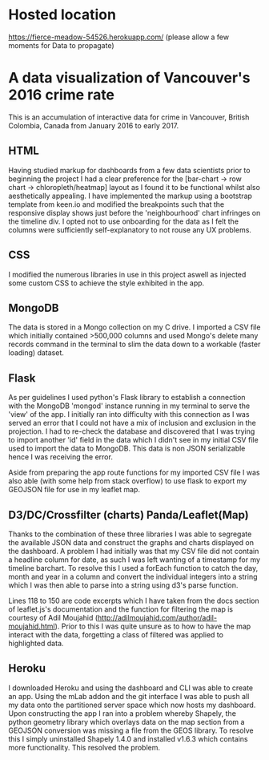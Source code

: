 # Hosted location
https://fierce-meadow-54526.herokuapp.com/ (please allow a few moments for Data to propagate) 

# A data visualization of Vancouver's 2016 crime rate

This is an accumulation of interactive data for crime in Vancouver, British Colombia, Canada from January 2016 to early 2017.

## HTML

Having studied markup for dashboards from a few data scientists prior to beginning the project I had a clear preference for the [bar-chart -> row chart -> chloropleth/heatmap] layout 
as I found it to be functional whilst also aesthetically appealing. I have implemented the markup using a bootstrap template from keen.io and modified the breakpoints
such that the responsive display shows just before the 'neighbourhood' chart infringes on the timeline div. I opted not to use 
onboarding for the data as I felt the columns were sufficiently self-explanatory to not rouse any UX problems.

## CSS

I modified the numerous libraries in use in this project aswell as injected some custom CSS to achieve the style exhibited in the app.

## MongoDB

The data is stored in a Mongo collection on my C drive. I imported a CSV file which initially contained >500,000 columns and used
Mongo's delete many records command in the terminal to slim the data down to a workable (faster loading) dataset.

## Flask

As per guidelines I used python's Flask library to establish a connection with the MongoDB 'mongod' instance running in my terminal to 
serve the 'view' of the app. I initially ran into difficulty with this connection as I was served an error that I could not have a mix
of inclusion and exclusion in the projection. I had to re-check the database and discovered that I was trying to import another 'id'
field in the data which I didn't see in my initial CSV file used to import the data to MongoDB. This data is non JSON serializable hence
I was receiving the error. 

Aside from preparing the app route functions for my imported CSV file I was also able (with some help from stack overflow) to use flask to export my GEOJSON file for use in
my leaflet map.

## D3/DC/Crossfilter (charts) Panda/Leaflet(Map)

Thanks to the combination of these three libraries I was able to segregate the available JSON data and construct the graphs and charts displayed
on the dashboard. A problem I had initially was that my CSV file did not contain a headline column for date, as such I was left wanting
of a timestamp for my timeline barchart. To resolve this I used a forEach function to catch the day, month and year in a column and convert
the individual integers into a string which I was then able to parse into a string using d3's parse function. 

Lines 118 to 150 are code excerpts which I have taken from the docs section of leaflet.js's documentation and the function for filtering the
map is courtesy of Adil Moujahid (http://adilmoujahid.com/author/adil-moujahid.html). Prior to this I was quite unsure as to how to have
the map interact with the data, forgetting a class of filtered was applied to highlighted data.

## Heroku

I downloaded Heroku and using the dashboard and CLI was able to create an app. Using the mLab addon and the git interface I was able to push
all my data onto the partitioned server space which now hosts my dashboard. Upon constructing the app I ran into a problem whereby Shapely,
the python geometry library which overlays data on the map section from a GEOJSON conversion was missing a file from the GEOS library. To
resolve this I simply uninstalled Shapely 1.4.0 and installed v1.6.3 which contains more functionality. This resolved the problem.
